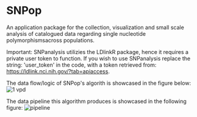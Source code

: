 # SNPop
An application package for the collection, visualization and small scale analysis of catalogued data regarding single nucleotide polymorphismsacross populations.

Important: SNPanalysis utilizies the LDlinkR package, hence it requires a private user token to function. If you wish to use SNPanalysis replace the string: 'user_token' in the code, with a token retrieved from: https://ldlink.nci.nih.gov/?tab=apiaccess.

The data flow/logic of SNPop's algorith is showcased in the figure below:
![1 vpd](https://user-images.githubusercontent.com/68243875/147920381-2196bc6b-e546-415a-9024-e4b58f510a98.png)

The data pipeline this algorithm produces is showcased in the following figure:
![pipeline](https://user-images.githubusercontent.com/68243875/147920326-039fb6c1-6b0e-4b80-ba94-c8259b55d29b.png)
